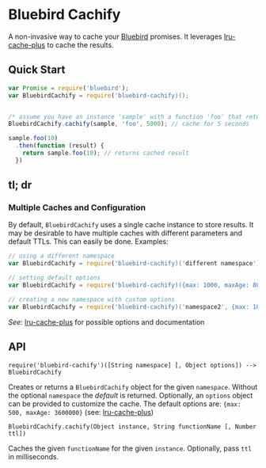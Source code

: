 Bluebird Cachify
=====================

A non-invasive way to cache your [Bluebird](https://www.npmjs.com/package/bluebird) promises. It leverages [lru-cache-plus](https://www.npmjs.com/package/lru-cache-plus) to cache the results.

## Quick Start

```javascript
var Promise = require('bluebird');
var BluebirdCachify = require('bluebird-cachify)();


/* assume you have an instance 'sample' with a function 'foo' that returns a promise */
BluebirdCachify.cachify(sample, 'foo', 5000); // cache for 5 seconds

sample.foo(10) 
  .then(function (result) {
    return sample.foo(10); // returns cached result
  })
```

## tl; dr

### Multiple Caches and Configuration
By default, `BluebirdCachify` uses a single cache instance to store results. It may be desirable to have multiple caches with different parameters and default TTLs. This can easily be done. Examples:

```javascript
// using a different namespace
var BluebirdCachify = require('bluebird-cachify)('different namespace');

// setting default options
var BluebirdCachify = require('bluebird-cachify)({max: 1000, maxAge: 8000});

// creating a new namespace with custom options
var BluebirdCachify = require('bluebird-cachify)('namespace2', {max: 1000, maxAge: 8000});
``` 

*See:* [lru-cache-plus](https://www.npmjs.com/package/lru-cache-plus) for possible options and documentation

## API

`require('bluebird-cachify')([String namespace] [, Object options]) --> BluebirdCachify`

Creates or returns a `BluebirdCachify` object for the given `namespace`. Without the optional `namespace` the *default* is returned. Optionally, an `options` object can be provided to customize the cache. The default options are: `{max: 500, maxAge: 3600000}` (see: [lru-cache-plus](https://www.npmjs.com/package/lru-cache-plus))

`BluebirdCachify.cachify(Object instance, String functionName [, Number ttl])`

Caches the given `functionName` for the given `instance`. Optionally, pass `ttl` in milliseconds.
